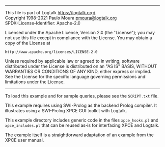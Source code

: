 ________________________________________________________________________

This file is part of Logtalk <https://logtalk.org/>  
Copyright 1998-2021 Paulo Moura <pmoura@logtalk.org>  
SPDX-License-Identifier: Apache-2.0

Licensed under the Apache License, Version 2.0 (the "License");
you may not use this file except in compliance with the License.
You may obtain a copy of the License at

    http://www.apache.org/licenses/LICENSE-2.0

Unless required by applicable law or agreed to in writing, software
distributed under the License is distributed on an "AS IS" BASIS,
WITHOUT WARRANTIES OR CONDITIONS OF ANY KIND, either express or implied.
See the License for the specific language governing permissions and
limitations under the License.
________________________________________________________________________


To load this example and for sample queries, please see the `SCRIPT.txt`
file.

This example requires using SWI-Prolog as the backend Prolog compiler.
It illustrates using a SWI-Prolog XPCE GUI toolkit with Logtalk.

This example directory includes generic code in the files `xpce_hooks.pl`
and `xpce_includes.pl` that can be reused as-is for interfacing XPCE and
Logtalk.

The example itself is a straightforward adaptation of an example from the
XPCE user manual.
